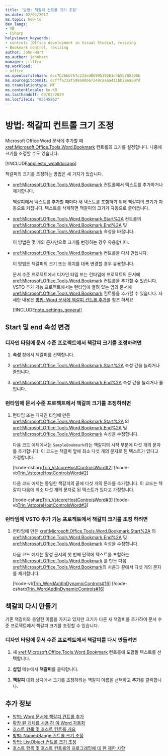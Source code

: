 ```yaml
---
title: '방법: 책갈피 컨트롤 크기 조정'
ms.date: 02/02/2017
ms.topic: how-to
dev_langs:
- VB
- CSharp
helpviewer_keywords:
- controls [Office development in Visual Studio], resizing
- Bookmark control, resizing
author: John-Hart
ms.author: johnhart
manager: jillfra
ms.workload:
- office
ms.openlocfilehash: 6cc7b26bb767c233ed8699519261d4b5b708306b
ms.sourcegitcommit: 6cfffa72af599a9d667249caaaa411bb28ea69fd
ms.translationtype: MT
ms.contentlocale: ko-KR
ms.lasthandoff: 09/02/2020
ms.locfileid: "85545862"
---
```

# <a name="how-to-resize-bookmark-controls"></a>방법: 책갈피 컨트롤 크기 조정
  Microsoft Office Word 문서에 추가할 때 <xref:Microsoft.Office.Tools.Word.Bookmark> 컨트롤의 크기를 설정합니다. 나중에 크기를 조정할 수도 있습니다.

 [!INCLUDE[appliesto_wdalldocapp](../vsto/includes/appliesto-wdalldocapp-md.md)]

 책갈피의 크기를 조정하는 방법은 세 가지가 있습니다.

- <xref:Microsoft.Office.Tools.Word.Bookmark> 컨트롤에서 텍스트를 추가하거나 제거합니다.

   책갈피에서 텍스트를 추가할 때마다 새 텍스트를 포함하기 위해 책갈피의 크기가 자동으로 커집니다. 텍스트를 삭제하면 책갈피의 크기가 자동으로 줄어듭니다.

- <xref:Microsoft.Office.Tools.Word.Bookmark.Start%2A> 컨트롤의 <xref:Microsoft.Office.Tools.Word.Bookmark.End%2A> 및 <xref:Microsoft.Office.Tools.Word.Bookmark> 속성을 바꿉니다.

   이 방법은 몇 개의 문자만으로 크기를 변경하는 경우 유용합니다.

- <xref:Microsoft.Office.Tools.Word.Bookmark> 컨트롤을 다시 만듭니다.

   이 방법은 책갈피의 크기 또는 위치를 대폭 변경할 경우 유용합니다.

  문서 수준 프로젝트에서 디자인 타임 또는 런타임에 프로젝트의 문서에 <xref:Microsoft.Office.Tools.Word.Bookmark> 컨트롤을 추가할 수 있습니다. VSTO 추가 기능 프로젝트에서는 런타임에 열려 있는 임의 문서에 <xref:Microsoft.Office.Tools.Word.Bookmark> 컨트롤을 추가할 수 있습니다. 자세한 내용은 [방법: Word 문서에 책갈피 컨트롤 추가](../vsto/how-to-add-bookmark-controls-to-word-documents.md)를 참조 하세요.

  [!INCLUDE[note_settings_general](../sharepoint/includes/note-settings-general-md.md)]

## <a name="change-the-start-and-end-properties"></a>Start 및 end 속성 변경

### <a name="to-resize-a-bookmark-in-a-document-level-project-at-design-time"></a>디자인 타임에 문서 수준 프로젝트에서 책갈피 크기를 조정하려면

1. **속성** 창에서 책갈피를 선택합니다.

2. <xref:Microsoft.Office.Tools.Word.Bookmark.Start%2A> 속성 값을 늘리거나 줄입니다.

3. <xref:Microsoft.Office.Tools.Word.Bookmark.End%2A> 속성 값을 늘리거나 줄입니다.

### <a name="to-resize-a-bookmark-in-a-document-level-project-at-run-time"></a>런타임에 문서 수준 프로젝트에서 책갈피 크기를 조정하려면

1. 런타임 또는 디자인 타임에 만든 <xref:Microsoft.Office.Tools.Word.Bookmark.Start%2A> 의 <xref:Microsoft.Office.Tools.Word.Bookmark.End%2A> 및 <xref:Microsoft.Office.Tools.Word.Bookmark> 속성을 수정합니다.

     다음 코드 예제에서는 `SampleBookmark`라는 책갈피의 시작 부분에 다섯 개의 문자를 추가합니다. 이 코드는 책갈피 앞에 최소 다섯 개의 문자로 된 텍스트가 있다고 가정합니다.

     [!code-csharp[Trin_VstcoreHostControlsWord#2](../vsto/codesnippet/CSharp/trin_vstcorehostcontrolsword/ThisDocument.cs#2)]
     [!code-vb[Trin_VstcoreHostControlsWord#2](../vsto/codesnippet/VisualBasic/Trin_VstcoreHostControlsWordVB/ThisDocument.vb#2)]

     다음 코드 예제는 동일한 책갈피의 끝에 다섯 개의 문자를 추가합니다. 이 코드는 책갈피 다음에 최소 다섯 개의 문자로 된 텍스트가 있다고 가정합니다.

     [!code-csharp[Trin_VstcoreHostControlsWord#3](../vsto/codesnippet/CSharp/trin_vstcorehostcontrolsword/ThisDocument.cs#3)]
     [!code-vb[Trin_VstcoreHostControlsWord#3](../vsto/codesnippet/VisualBasic/Trin_VstcoreHostControlsWordVB/ThisDocument.vb#3)]

### <a name="to-resize-a-bookmark-in-a-vsto-add-in-project-at-run-time"></a>런타임에 VSTO 추가 기능 프로젝트에서 책갈피 크기를 조정 하려면

1. 런타임에 만든 <xref:Microsoft.Office.Tools.Word.Bookmark.Start%2A> 의 <xref:Microsoft.Office.Tools.Word.Bookmark.End%2A> 및 <xref:Microsoft.Office.Tools.Word.Bookmark> 속성을 수정합니다.

     다음 코드 예제는 활성 문서의 첫 번째 단락에 텍스트를 포함하는 <xref:Microsoft.Office.Tools.Word.Bookmark> 를 만든 다음 <xref:Microsoft.Office.Tools.Word.Bookmark>의 처음과 끝에서 다섯 개의 문자를 제거합니다.

     [!code-vb[Trin_WordAddInDynamicControls#16](../vsto/codesnippet/VisualBasic/trin_wordaddindynamiccontrols/ThisAddIn.vb#16)]
     [!code-csharp[Trin_WordAddInDynamicControls#16](../vsto/codesnippet/CSharp/Trin_WordAddInDynamicControls/ThisAddIn.cs#16)]

## <a name="recreate-the-bookmark"></a>책갈피 다시 만들기
 기존 책갈피와 동일한 이름을 가지고 있지만 크기가 다른 새 책갈피를 추가하여 문서 수준 프로젝트에서 책갈피 크기를 조정할 수 있습니다.

### <a name="to-recreate-a-bookmark-in-a-document-level-project-at-design-time"></a>디자인 타임에 문서 수준 프로젝트에서 책갈피를 다시 만들려면

1. 새 <xref:Microsoft.Office.Tools.Word.Bookmark> 컨트롤에 포함될 텍스트를 선택합니다.

2. **삽입** 메뉴에서 **책갈피**를 클릭합니다.

3. **책갈피** 대화 상자에서 크기를 조정하려는 책갈피 이름을 선택하고 **추가**를 클릭합니다.

## <a name="see-also"></a>추가 정보
- [방법: Word 문서에 책갈피 컨트롤 추가](../vsto/how-to-add-bookmark-controls-to-word-documents.md)
- [확장 된 개체를 사용 하 여 Word 자동화](../vsto/automating-word-by-using-extended-objects.md)
- [호스트 항목 및 호스트 컨트롤 개요](../vsto/host-items-and-host-controls-overview.md)
- [방법: NamedRange 컨트롤 크기 조정](../vsto/how-to-resize-namedrange-controls.md)
- [방법: ListObject 컨트롤 크기 조정](../vsto/how-to-resize-listobject-controls.md)
- [호스트 항목 및 호스트 컨트롤의 프로그래밍에 대 한 제한 사항](../vsto/programmatic-limitations-of-host-items-and-host-controls.md)
